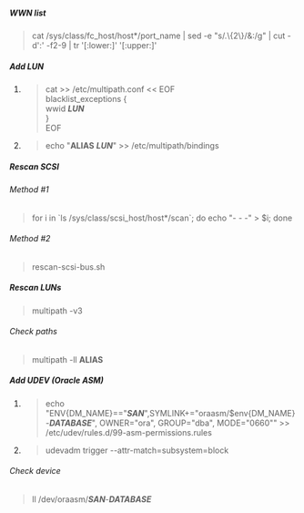 ##### WWN list
> cat /sys/class/fc_host/host*/port_name | sed -e "s/.\\{2\\}/&\:/g" | cut -d':' -f2-9 | tr '[:lower:]' '[:upper:]'

##### Add LUN
1. > cat >> /etc/multipath.conf << EOF  
blacklist_exceptions {  
wwid **_LUN_**  
}  
EOF
2. > echo "**ALIAS** **_LUN_**" >> /etc/multipath/bindings

##### Rescan SCSI
###### Method #1
> for i in \`ls /sys/class/scsi_host/host*/scan\`; do echo "- - -" > $i; done  
###### Method #2
> rescan-scsi-bus.sh

##### Rescan LUNs
> multipath -v3
###### Check paths
> multipath -ll **ALIAS**

##### Add UDEV (Oracle ASM)
1. > echo "ENV{DM_NAME}=="**_SAN_**",SYMLINK+="oraasm/$env{DM_NAME}-**_DATABASE_**", OWNER="ora", GROUP="dba", MODE="0660"" >> /etc/udev/rules.d/99-asm-permissions.rules
2. > udevadm trigger --attr-match=subsystem=block
###### Check device
> ll /dev/oraasm/**_SAN_**-**_DATABASE_**
